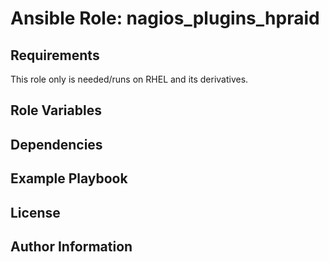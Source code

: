 # Ansible Role: nagios_plugins_hpraid


## Requirements
This role only is needed/runs on RHEL and its derivatives.


## Role Variables



## Dependencies


## Example Playbook


## License


## Author Information

